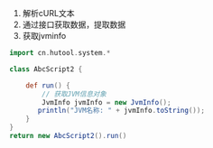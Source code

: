 1. 解析cURL文本
2. 通过接口获取数据，提取数据
3. 获取jvminfo
```groovy
import cn.hutool.system.*

class AbcScript2 {

    def run() {
        // 获取JVM信息对象
        JvmInfo jvmInfo = new JvmInfo();
       println("JVM名称: " + jvmInfo.toString());
    }
}
return new AbcScript2().run()
```
